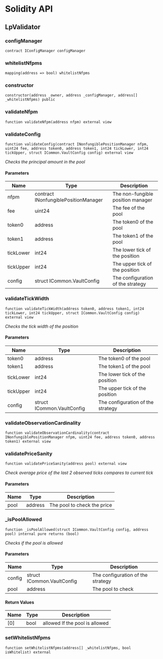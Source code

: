 # Solidity API

## LpValidator

### configManager

```solidity
contract IConfigManager configManager
```

### whitelistNfpms

```solidity
mapping(address => bool) whitelistNfpms
```

### constructor

```solidity
constructor(address _owner, address _configManager, address[] _whitelistNfpms) public
```

### validateNfpm

```solidity
function validateNfpm(address nfpm) external view
```

### validateConfig

```solidity
function validateConfig(contract INonfungiblePositionManager nfpm, uint24 fee, address token0, address token1, int24 tickLower, int24 tickUpper, struct ICommon.VaultConfig config) external view
```

_Checks the principal amount in the pool_

#### Parameters

| Name | Type | Description |
| ---- | ---- | ----------- |
| nfpm | contract INonfungiblePositionManager | The non-fungible position manager |
| fee | uint24 | The fee of the pool |
| token0 | address | The token0 of the pool |
| token1 | address | The token1 of the pool |
| tickLower | int24 | The lower tick of the position |
| tickUpper | int24 | The upper tick of the position |
| config | struct ICommon.VaultConfig | The configuration of the strategy |

### validateTickWidth

```solidity
function validateTickWidth(address token0, address token1, int24 tickLower, int24 tickUpper, struct ICommon.VaultConfig config) external view
```

_Checks the tick width of the position_

#### Parameters

| Name | Type | Description |
| ---- | ---- | ----------- |
| token0 | address | The token0 of the pool |
| token1 | address | The token1 of the pool |
| tickLower | int24 | The lower tick of the position |
| tickUpper | int24 | The upper tick of the position |
| config | struct ICommon.VaultConfig | The configuration of the strategy |

### validateObservationCardinality

```solidity
function validateObservationCardinality(contract INonfungiblePositionManager nfpm, uint24 fee, address token0, address token1) external view
```

### validatePriceSanity

```solidity
function validatePriceSanity(address pool) external view
```

_Check average price of the last 2 observed ticks compares to current tick_

#### Parameters

| Name | Type | Description |
| ---- | ---- | ----------- |
| pool | address | The pool to check the price |

### _isPoolAllowed

```solidity
function _isPoolAllowed(struct ICommon.VaultConfig config, address pool) internal pure returns (bool)
```

_Checks if the pool is allowed_

#### Parameters

| Name | Type | Description |
| ---- | ---- | ----------- |
| config | struct ICommon.VaultConfig | The configuration of the strategy |
| pool | address | The pool to check |

#### Return Values

| Name | Type | Description |
| ---- | ---- | ----------- |
| [0] | bool | allowed If the pool is allowed |

### setWhitelistNfpms

```solidity
function setWhitelistNfpms(address[] _whitelistNfpms, bool isWhitelist) external
```

